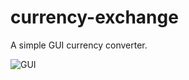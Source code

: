 # currency-exchange
A simple GUI currency converter.















![GUI](https://user-images.githubusercontent.com/87228839/169544154-bad47141-875a-4d5b-9317-dd6f31863d74.PNG)

